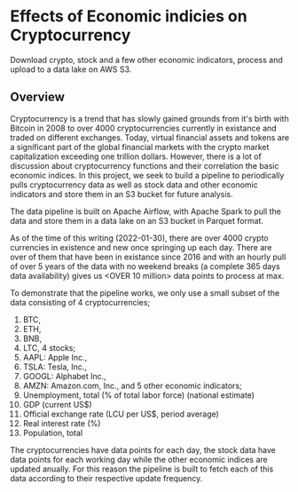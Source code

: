 # Effects of Economic indicies on Cryptocurrency
Download crypto, stock and a few other economic indicators, process and upload to a data lake on AWS S3.

## Overview
Cryptocurrency is a trend that has slowly gained grounds from it's birth with Bitcoin in 2008 to over 4000 cryptocurrencies currently in existance and traded on different exchanges. Today, virtual financial assets and tokens are a significant part of the global financial markets with the crypto market capitalization exceeding one trillion dollars. However, there is a lot of discussion about cryptocurrency functions and their correlation the basic economic indices. In this project, we seek to build a pipeline to periodically pulls cryptocurrency data as well as stock data and other economic indicators and store them in an S3 bucket for future analysis.

The data pipeline is built on Apache Airflow, with Apache Spark to pull the data and store them in a data lake on an S3 bucket in Parquet format.

As of the time of this writing (2022-01-30), there are over 4000 crypto currencies in existence and new once springing up each day. There are over <NUMBER> of them that have been in existance since 2016 and with an hourly pull of over 5 years of the data with no weekend breaks (a complete 365 days data availability) gives us <OVER 10 million> data points to process at max.

To demonstrate that the pipeline works, we only use a small subset of the data consisting of 4 cryptocurrencies;
1. BTC,
2. ETH,
3. BNB,
4. LTC,
4 stocks;
1. AAPL: Apple Inc.,
2. TSLA: Tesla, Inc.,
3. GOOGL: Alphabet Inc.,
4. AMZN: Amazon.com, Inc.,
and 5 other economic indicators;
1. Unemployment, total (% of total labor force) (national estimate)
2. GDP (current US$)
3. Official exchange rate (LCU per US$, period average)
4. Real interest rate (%)
5. Population, total

The cryptocurrencies have data points for each day, the stock data have data points for each working day while the other economic indices are updated anually. For this reason the pipeline is built to fetch each of this data according to their respective update frequency.


